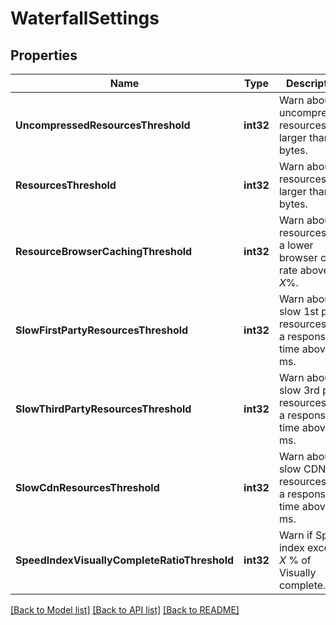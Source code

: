 # WaterfallSettings

## Properties

Name | Type | Description | Notes
------------ | ------------- | ------------- | -------------
**UncompressedResourcesThreshold** | **int32** | Warn about uncompressed resources larger than *X* bytes. | 
**ResourcesThreshold** | **int32** | Warn about resources larger than *X* bytes. | 
**ResourceBrowserCachingThreshold** | **int32** | Warn about resources with a lower browser cache rate above *X*%. | 
**SlowFirstPartyResourcesThreshold** | **int32** | Warn about slow 1st party resources with a response time above *X* ms. | 
**SlowThirdPartyResourcesThreshold** | **int32** | Warn about slow 3rd party resources with a response time above *X* ms. | 
**SlowCdnResourcesThreshold** | **int32** | Warn about slow CDN resources with a response time above *X* ms. | 
**SpeedIndexVisuallyCompleteRatioThreshold** | **int32** | Warn if Speed index exceeds *X* % of Visually complete. | 

[[Back to Model list]](../README.md#documentation-for-models) [[Back to API list]](../README.md#documentation-for-api-endpoints) [[Back to README]](../README.md)


